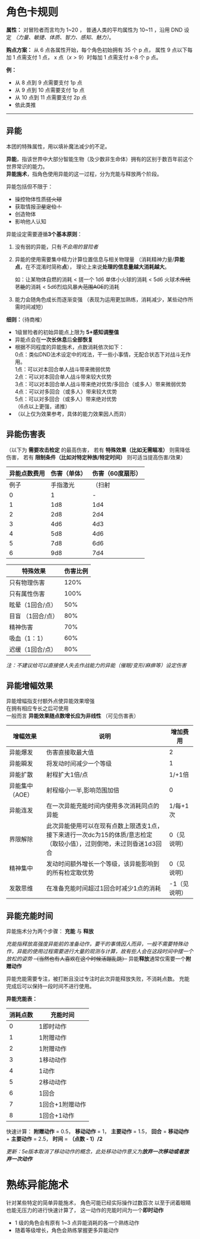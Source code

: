 # 角色卡规则

**属性：**
对冒险者而言均为 1\~20 ，
普通人类的平均属性为 10\~11 ，沿用 DND 设定
*（力量、敏捷、体质、智力、感知、魅力）*。

**购点方案：**
从 6 点各属性开始，每个角色初始拥有 35 个 p 点，
属性 9 点以下每加 1 点需支付 1 点，
x 点（$x>9$）时每加 1 点需支付 x-8 个 p 点。

**例：**
- 从 8 点到 9 点需要支付 1p 点
- 从 9 点到 10 点需要支付 1p 点
- 从 10 点到 11 点需要支付 2p 点
- 依此类推

--------------------------------------------------------------------------------

## 异能

本团的特殊属性，用以填补魔法减少的不足。

**异能**，指该世界中大部分智能生物（及少数非生命体）拥有的区别于数百年前这个世界常识的能力。<br>
**异能施术**，指角色使用异能的这一过程，分为充能与释放两个阶段。

异能包括但不限于：

- 操控物体性质~~搓火球~~
- 获取情报~~卫星定位！~~
- 创造物体
- 影响他人认知

异能设定需要遵循**3个基本原则**：

1. 没有弱的异能，只有*不会用的冒险者*
2. 异能的使用需要集中精力计算位置信息与相关物理量
   （消耗精神力量/**异能点**，在不混淆时简称**点**），
   理论上来说**处理的信息量越大消耗越大**。

   如：让某物体自燃的消耗 <
   搓一个 1d6 单体小火球的消耗 <
   5d6 火球术~~传统艺能~~的消耗 <
   5d6烈焰风暴~~大范围AOE~~的消耗
3. 能力会随角色成长而逐渐变强
   （表现为运用更加熟练，消耗减少，某些动作所需时间减短）

**细则：**（待商榷）

- 1级冒险者的初始异能点上限为 **5+感知调整值**
- 异能点会在**一次长休息**后**全部恢复**
- 根据不同程度的异能施术，点数消耗依次如下：<br>
  0点：类似DND法术设定中的戏法，干一些小事情，无配合状态下对战斗无作用。<br>
  1点：可以对本回合单人战斗带来微弱优势<br>
  2点：可以对本回合单人战斗带来较大优势<br>
  3点：可以对本回合单人战斗带来绝对优势/多回合（或多人）带来微弱优势<br>
  4点：可以对多回合（或多人）带来较大优势<br>
  5点：可以对多回合（或多人）带来绝对优势<br>
  （6点以上更强，递推）
- （以上仅为效果参考，具体的能力效果因人而异）


## 异能伤害表

（以下为 **需要攻击检定** 的最高伤害，
若有 **特殊效果（比如无需瞄准）** 则需降低伤害，
若有 **限制条件（比如对特定种族/特定时间）**
则可适当提高伤害/效果）

异能点数费用 | 伤害（单体） | 伤害（60度扇形）
------ | ------ | ---------
例子  | 手指激光  |（扫射
0      | 1      | -
1      | 1d8    | 1d4
2      | 2d8    | 2d4
3      | 4d6    | 4d3
4      | 5d8    | 4d6
5      | 7d8    | 6d6
6      | 9d8    | 7d4

特殊效果 | 伤害比例
------|------
只有物理伤害  |120%
只有属性伤害 | 100%
眩晕（1回合/点）  |  50%
目盲 （1回合/点） |  80%
精神伤害  |  70%
吸血（1：1）|60%
迟缓（1回合/点）  |  80%

*注：不建议给可以直接使人失去作战能力的异能（催眠/变形/麻痹等）设定伤害*

## 异能增幅效果

异能增幅指支付额外点使异能效果增强<br>
在拥有相应专长之后可使用<br>
一般而言 **异能效果随点数增长应为非线性** （可见伤害表）<br>

增幅效果 | 说明 | 增加费用
--|--|--
异能爆发  | 伤害直接取最大值  |2
异能瞬发  | 将发动时间减少一个等级  |  1
异能扩散  | 射程扩大1倍/点  | 1/+1倍
异能集中（AOE）  | 射程缩小一半,影响范围加倍  |  0
异能连发  | 在一次异能充能时间内使用多次消耗同点的异能  |1/每+1次
界限解除  | 此次异能使用可以在现有点数上限透支1点，接下来进行一次dc为15的体质/意志检定（取较小值），过则倒地，未过则昏迷1d3回合  |0（见说明）
精神集中 | 发动时间额外增长一个等级，该异能影响到的所有检定取优势 | 0（见说明）
发散思维 | 在准备充能时间超过1回合时减少1点的消耗| -1（见说明）

## 异能充能时间
异能施术分为两个步骤： **充能** 与 **释放**

*充能指释放高强度异能前的准备动作，要干的事情因人而异，一般不需要特殊动作，异能的使用过程需要进行大量的观测与计算，故有些人会在这段时间中摆一个放松的姿势*
~~（当然也有人喜欢在这个时候活蹦乱跳）~~
异能**释放**通常仅需要一个**附赠动作**

异能充能需要专注，被打断且没过专注时此次异能释放失败，不消耗点数。
充能完成后可以保持一段时间不进行使用。

**异能充能表：**

消耗点数  |充能时间
--|--
0  |  1即时动作
1  |  1附赠动作
2  |  1附赠动作
3  |  1移动动作
4  |  1动作
5  |  2移动动作
6  |  1回合
7  |  1回合+1附赠动作
8  |  1回合+1动作

快速计算：
**附赠动作** = 0.5，
**移动动作** = 1，
**主要动作** = 1.5，
**回合** = **移动动作** + **主要动作** = 2.5，
**时间** = **（点数 - 1）/2**

_更新：5e版本取消了移动动作的概念，此处移动动作意义为**放弃一次移动或者放弃一次动作**_

# 熟练异能施术
针对某些特定的简单异能施术，
角色可能已经实际操作过数百次
以至于闭着眼睛也能无压力的进行快速计算了，
这一动作的充能时间为一个**即时动作**
- 1 级的角色会有原有 1~3 点异能消耗的各一个熟练动作
- 随着等级增长，角色会熟练掌握更多异能动作